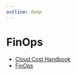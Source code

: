 ```yaml
---
outline: deep
---
```


# FinOps

- [Cloud Cost Handbook](https://handbook.vantage.sh/)
- [FinOps](https://www.finops.org)
